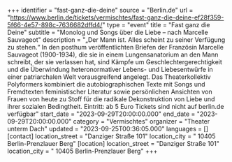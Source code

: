 +++
identifier = "fast-ganz-die-deine"
source = "Berlin.de"
url = "https://www.berlin.de/tickets/vermischtes/fast-ganz-die-deine-ef28f359-5f66-4e57-898c-7636682dffd4/"
type = "event"
title = "Fast ganz die Deine"
subtitle = "Monolog und Songs über die Liebe – nach Marcelle Sauvageot"
description = "„Der Mann ist. Alles scheint zu seiner Verfügung zu stehen.“
In den posthum veröffentlichten Briefen der Französin Marcelle Sauvageot   (1900-1934), die sie in einem Lungensanatorium an den Mann schreibt, der sie   verlassen hat, sind Kämpfe um Geschlechtergerechtigkeit und die Überwindung   heteronormativer Lebens- und Liebesentwürfe in einer patriarchalen Welt   vorausgreifend angelegt.
Das Theaterkollektiv Polyformers kombiniert die autobiographischen Texte mit   Songs und Fremdtexten feministischer Literatur sowie persönlichen Ansichten   von Frauen von heute zu Stoff für die radikale Dekonstruktion von Liebe und   ihrer sozialen Bedingtheit.
Eintritt: ab 5 Euro
Tickets sind nicht auf berlin.de verfügbar"
start_date = "2023-09-29T20:00:00.000"
end_date = "2023-09-29T20:00:00.000"
category = "Vermischtes"
organizer = "Theater unterm Dach"
updated = "2023-09-25T00:36:05.000"
languages = []
[contact]
location_street = "Danziger Straße 101"
location_city = " 10405 Berlin-Prenzlauer Berg"
[location]
location_street = "Danziger Straße 101"
location_city = " 10405 Berlin-Prenzlauer Berg"
+++